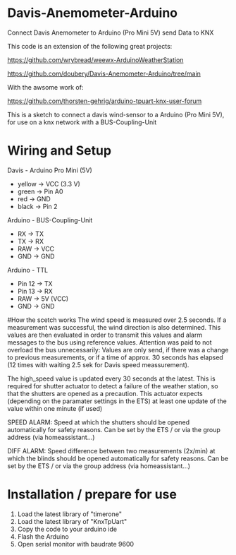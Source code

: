 # Davis-Anemometer-Arduino
Connect Davis Anemometer to Arduino (Pro Mini 5V) send Data to KNX

This code is an extension of the following great projects:

https://github.com/wrybread/weewx-ArduinoWeatherStation

https://github.com/doubery/Davis-Anemometer-Arduino/tree/main

With the awsome work of:

https://github.com/thorsten-gehrig/arduino-tpuart-knx-user-forum


This is a sketch to connect a davis wind-sensor to a Arduino (Pro Mini 5V), for use on a knx network with a BUS-Coupling-Unit

# Wiring and Setup
Davis - Arduino Pro Mini (5V)
- yellow  -> VCC (3.3 V)
- green   -> Pin A0
- red     -> GND
- black   -> Pin 2 

Arduino - BUS-Coupling-Unit
- RX    -> TX
- TX    -> RX
- RAW   -> VCC
- GND   -> GND

Arduino - TTL
- Pin 12  -> TX
- Pin 13  -> RX
- RAW     -> 5V (VCC)
- GND     -> GND

#How the scetch works
The wind speed is measured over 2.5 seconds.
If a measurement was successful, the wind direction is also determined.
This values are then evaluated in order to transmit this values and alarm messages to the bus using reference values.
Attention was paid to not overload the bus unnecessarily: 
Values are only send, if there was a change to previous measurements, 
or if a time of approx. 30 seconds has elapsed (12 times with waiting 2.5 sek for Davis speed meassurement).

The high_speed value is updated every 30 seconds at the latest.
This is required for shutter actuator to detect a failure of the weather station, so that the shutters are opened as a precaution. 
This actuator expects (depending on the paramater settings in the ETS) at least one update of the value within one minute (if used)

SPEED ALARM:
Speed at which the shutters should be opened automatically for safety reasons.
Can be set by the ETS / or via the group address (via homeassistant...)

DIFF ALARM:
Speed difference between two measurements (2x/min) at which the blinds should be opened automatically for safety reasons.
Can be set by the ETS / or via the group address (via homeassistant...)

# Installation / prepare for use
1. Load the latest library of "timerone"
2. Load the latest library of "KnxTpUart" 
3. Copy the code to your arduino ide
4. Flash the Arduino 
5. Open serial monitor with baudrate 9600

